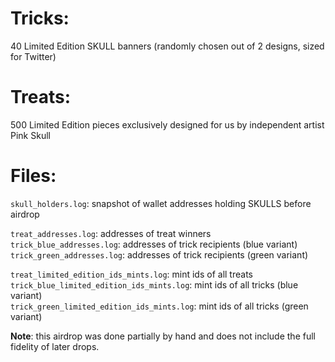 # Tricks:  
40 Limited Edition SKULL banners (randomly chosen out of 2 designs, sized for Twitter)

# Treats:  
500 Limited Edition pieces exclusively designed for us by independent artist Pink Skull 

# Files:
`skull_holders.log`: snapshot of wallet addresses holding SKULLS before airdrop  

`treat_addresses.log`: addresses of treat winners  
`trick_blue_addresses.log`: addresses of trick recipients (blue variant)  
`trick_green_addresses.log`: addresses of trick recipients (green variant)

`treat_limited_edition_ids_mints.log`: mint ids of all treats  
`trick_blue_limited_edition_ids_mints.log`: mint ids of all tricks (blue variant)  
`trick_green_limited_edition_ids_mints.log`: mint ids of all tricks (green variant)  

**Note**: this airdrop was done partially by hand and does not include the full fidelity of later drops.
